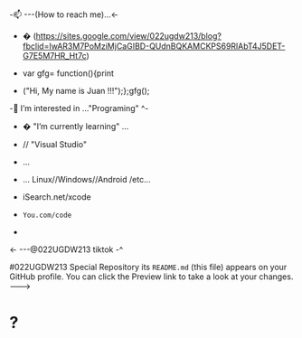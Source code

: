 -📫 ---(How to reach me)...<-

- � (https://sites.google.com/view/022ugdw213/blog?fbclid=IwAR3M7PoMziMjCaGIBD-QUdnBQKAMCKPS69RlAbT4J5DET-G7E5M7HR_Ht7c)    
 
-   var gfg= function(){print
-    ("Hi, My name is Juan !!!");};gfg(); 


-👀 I’m interested in ..."Programing"
  ^-

- �  "I’m currently learning" ...

-    //   "Visual Studio"

- ... 

-  ...      Linux//Windows//Android /etc...

-   iSearch.net/xcode
-     You.com/code

-  

<-    ---@022UGDW213 tiktok -^

#022UGDW213 Special Repository  its `README.md` (this file) appears on your GitHub profile.
You can click the Preview link to take a look at your changes.
--->
<h1>?
